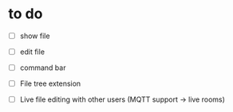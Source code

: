 # to do

- [ ] show file
- [ ] edit file
- [ ] command bar
- [ ] File tree extension

- [ ] Live file editing with other users (MQTT support -> live rooms)
